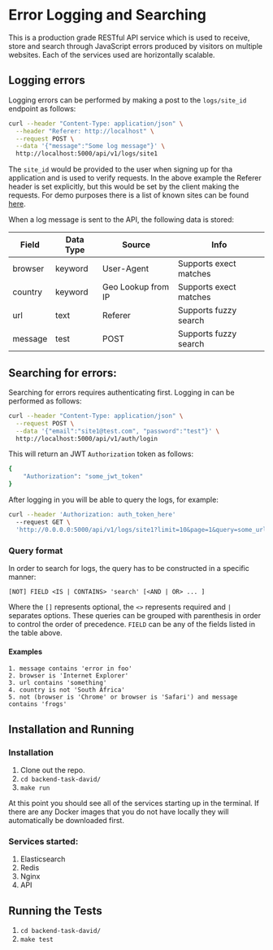 # Error Logging and Searching
This is a production grade RESTful API service which is used to receive, store and search through JavaScript errors produced by visitors on multiple websites. Each of the services used are horizontally scalable.

## Logging errors
Logging errors can be performed by making a post to the `logs/site_id` endpoint as follows:

```bash
curl --header "Content-Type: application/json" \
  --header "Referer: http://localhost" \
  --request POST \
  --data '{"message":"Some log message"}' \
  http://localhost:5000/api/v1/logs/site1
```

The `site_id` would be provided to the user when signing up for tha application and is used to verify requests. In the above example the Referer header is set explicitly, but this would be set by the client making the requests. For demo purposes there is a list of known sites can be found [here](app/dataprovider/site_dataprovider.py).

When a log message is sent to the API, the following data is stored:

Field | Data Type | Source | Info
--- | --- | --- | ---
browser | keyword | User-Agent | Supports exect matches
country | keyword | Geo Lookup from IP | Supports exect matches
url | text | Referer |Supports fuzzy search
message | test | POST | Supports fuzzy search


## Searching for errors:
Searching for errors requires authenticating first. Logging in can be performed as follows:

```bash
curl --header "Content-Type: application/json" \
  --request POST \
  --data '{"email":"site1@test.com", "password":"test"}' \
  http://localhost:5000/api/v1/auth/login
```

This will return an JWT `Authorization` token as follows:
```bash
{
    "Authorization": "some_jwt_token"
}
```

After logging in you will be able to query the logs, for example:
```bash
curl --header 'Authorization: auth_token_here'
  --request GET \
  'http://0.0.0.0:5000/api/v1/logs/site1?limit=10&page=1&query=some_urlencoded_query'

```

### Query format
In order to search for logs, the query has to be constructed in a specific manner:

```
[NOT] FIELD <IS | CONTAINS> 'search' [<AND | OR> ... ]
```

Where the `[]` represents optional, the `<>` represents required and `|` separates options. These queries can be grouped with parenthesis in order to control the order of precedence. `FIELD` can be any of the fields listed in the table above.

#### Examples
```
1. message contains 'error in foo'
2. browser is 'Internet Explorer'
3. url contains 'something'
4. country is not 'South Africa'
5. not (browser is 'Chrome' or browser is 'Safari') and message contains 'frogs'
```

## Installation and Running

### Installation
1. Clone out the repo.
2. `cd backend-task-david/`
3. `make run`

At this point you should see all of the services starting up in the terminal. If there are any Docker images that you do not have locally they will automatically be downloaded first.

### Services started:
1. Elasticsearch
2. Redis
3. Nginx
4. API


## Running the Tests
1. `cd backend-task-david/`
2. `make test`
